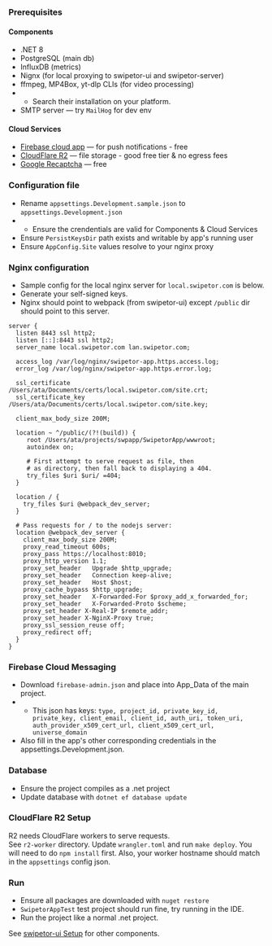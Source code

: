 
### Prerequisites

#### Components

- .NET 8
- PostgreSQL (main db)
- InfluxDB (metrics)
- Nignx (for local proxying to swipetor-ui and swipetor-server)
- ffmpeg, MP4Box, yt-dlp CLIs (for video processing)
- - Search their installation on your platform.
- SMTP server — try `MailHog` for dev env

#### Cloud Services

- [Firebase cloud app](https://firebase.google.com/) — for push notifications - free
- [CloudFlare R2](https://www.cloudflare.com/developer-platform/r2/) — file storage - good free tier & no egress fees
- [Google Recaptcha](https://www.google.com/recaptcha/admin) — free


### Configuration file
- Rename `appsettings.Development.sample.json` to `appsettings.Development.json`
- - Ensure the crendentials are valid for Components & Cloud Services
- Ensure `PersistKeysDir` path exists and writable by app's running user
- Ensure `AppConfig.Site` values resolve to your nginx proxy

### Nginx configuration

- Sample config for the local nginx server for `local.swipetor.com` is below.
- Generate your self-signed keys.
- Nginx should point to webpack (from swipetor-ui) except `/public` dir should point to this server.

```
server {
  listen 8443 ssl http2;
  listen [::]:8443 ssl http2;
  server_name local.swipetor.com lan.swipetor.com;

  access_log /var/log/nginx/swipetor-app.https.access.log;
  error_log /var/log/nginx/swipetor-app.https.error.log;

  ssl_certificate /Users/ata/Documents/certs/local.swipetor.com/site.crt;
  ssl_certificate_key /Users/ata/Documents/certs/local.swipetor.com/site.key;

  client_max_body_size 200M;

  location ~ ^/public/(?!(build)) {
     root /Users/ata/projects/swpapp/SwipetorApp/wwwroot;
     autoindex on;

     # First attempt to serve request as file, then
     # as directory, then fall back to displaying a 404.
     try_files $uri $uri/ =404;
  }

  location / {
    try_files $uri @webpack_dev_server;
  }

  # Pass requests for / to the nodejs server:
  location @webpack_dev_server {
    client_max_body_size 200M;
    proxy_read_timeout 600s;
    proxy_pass https://localhost:8010;
    proxy_http_version 1.1;
    proxy_set_header   Upgrade $http_upgrade;
    proxy_set_header   Connection keep-alive;
    proxy_set_header   Host $host;
    proxy_cache_bypass $http_upgrade;
    proxy_set_header   X-Forwarded-For $proxy_add_x_forwarded_for;
    proxy_set_header   X-Forwarded-Proto $scheme;
    proxy_set_header X-Real-IP $remote_addr;
    proxy_set_header X-NginX-Proxy true;
    proxy_ssl_session_reuse off;
    proxy_redirect off;
  }
}
```

### Firebase Cloud Messaging

- Download `firebase-admin.json` and place into App_Data of the main project.
- - This json has keys: `type, project_id, private_key_id, private_key, client_email, client_id, auth_uri, token_uri, auth_provider_x509_cert_url, client_x509_cert_url, universe_domain`
- Also fill in the app's other corresponding credentials in the appsettings.Development.json.

### Database
- Ensure the project compiles as a .net project
- Update database with `dotnet ef database update`

### CloudFlare R2 Setup

R2 needs CloudFlare workers to serve requests.  
See `r2-worker` directory. Update `wrangler.toml` and run `make deploy`. You will need to do `npm install` first.
Also, your worker hostname should match in the `appsettings` config json.

### Run
- Ensure all packages are downloaded with `nuget restore`
- `SwipetorAppTest` test project should run fine, try running in the IDE.
- Run the project like a normal .net project.

See [swipetor-ui Setup](https://github.com/atas/swipetor-ui/blob/main/docs/setup.md) for other components.